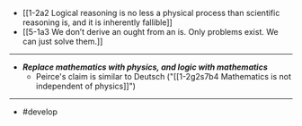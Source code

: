- [[1-2a2 Logical reasoning is no less a physical process than scientific reasoning is, and it is inherently fallible]]
- [[5-1a3 We don’t derive an ought from an is. Only problems exist. We can just solve them.]]
---
- ***Replace mathematics with physics, and logic with mathematics***
  - Peirce's claim is similar to Deutsch ("[[1-2g2s7b4 Mathematics is not independent of physics]]")
---
- #develop 
